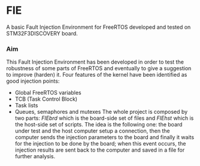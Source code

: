 # FIE
A basic Fault Injection Environment for FreeRTOS developed and tested on STM32F3DISCOVERY board.

### Aim
This Fault Injection Environment has been developed in order to test the robustness of some parts of FreeRTOS and eventually to give a suggestion to improve (harden) it. Four features of the kernel have been identified as good injection points:
  * Global FreeRTOS variables
  * TCB (Task Control Block)
  * Task lists
  * Queues, semaphores and mutexes
The whole project is composed by two parts: *FIEbrd* which is the board-side set of files and *FIEhst* which is the host-side set of scripts. The idea is the following one: the board under test and the host computer setup a connection, then the computer sends the injection parameters to the board and finally it waits for the injection to be done by the board; when this event occurs, the injection results are sent back to the computer and saved in a file for further analysis.
